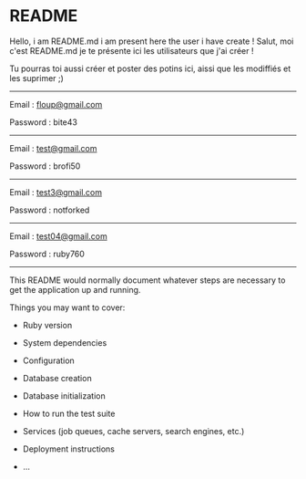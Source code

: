 # README

Hello, i am README.md i am present here the user i have create !
Salut, moi c'est README.md je te présente ici les utilisateurs que j'ai créer ! 

Tu pourras toi aussi créer et poster des potins ici, aissi que les modiffiés et les suprimer ;)

____________________________________
Email : floup@gmail.com

Password : bite43
____________________________________
Email : test@gmail.com

Password : brofi50
____________________________________
Email : test3@gmail.com

Password : notforked
____________________________________
Email : test04@gmail.com

Password : ruby760
____________________________________


This README would normally document whatever steps are necessary to get the
application up and running.

Things you may want to cover:

* Ruby version

* System dependencies

* Configuration

* Database creation

* Database initialization

* How to run the test suite

* Services (job queues, cache servers, search engines, etc.)

* Deployment instructions

* ...
